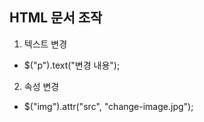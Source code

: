 ## HTML 문서 조작
1. 텍스트 변경
- $("p").text("변경 내용");

2. 속성 변경
- $("img").attr("src", "change-image.jpg");